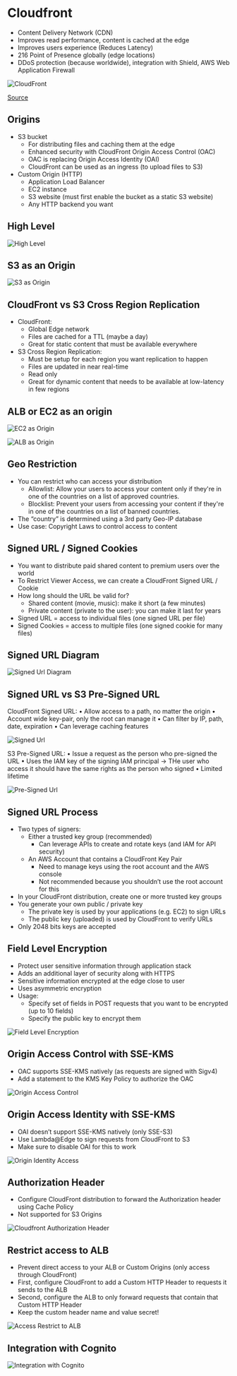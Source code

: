 # Cloudfront

- Content Delivery Network (CDN)
- Improves read performance, content is cached at the edge
- Improves users experience (Reduces Latency)
- 216 Point of Presence globally (edge locations)
- DDoS protection (because worldwide), integration with Shield, AWS Web Application Firewall

![CloudFront](./cloudfront.png)

[Source](https://aws.amazon.com/cloudfront/features/?nc=sn&loc=2)

## Origins

- S3 bucket
  - For distributing files and caching them at the edge
  - Enhanced security with CloudFront Origin Access Control (OAC)
  - OAC is replacing Origin Access Identity (OAI)
  - CloudFront can be used as an ingress (to upload files to S3)
- Custom Origin (HTTP)
  - Application Load Balancer
  - EC2 instance
  - S3 website (must first enable the bucket as a static S3 website)
  - Any HTTP backend you want

## High Level

![High Level](./cf_high_level.png)

## S3 as an Origin

![S3 as Origin](./cf_s3_origin.png)

## CloudFront vs S3 Cross Region Replication

- CloudFront:
  - Global Edge network
  - Files are cached for a TTL (maybe a day)
  - Great for static content that must be available everywhere
- S3 Cross Region Replication:
  - Must be setup for each region you want replication to happen
  - Files are updated in near real-time
  - Read only
  - Great for dynamic content that needs to be available at low-latency in few regions

## ALB or EC2 as an origin

![EC2 as Origin](./cf_ec2_origin.png)

![ALB as Origin](./cf_alb_origin.png)

## Geo Restriction

- You can restrict who can access your distribution
  - Allowlist: Allow your users to access your content only if they're in one of the countries on a list of approved countries.
  - Blocklist: Prevent your users from accessing your content if they're in one of the countries on a list of banned countries.
- The “country” is determined using a 3rd party Geo-IP database
- Use case: Copyright Laws to control access to content

## Signed URL / Signed Cookies

- You want to distribute paid shared content to premium users over the world
- To Restrict Viewer Access, we can create a CloudFront Signed URL / Cookie
- How long should the URL be valid for?
  - Shared content (movie, music): make it short (a few minutes)
  - Private content (private to the user): you can make it last for years
- Signed URL = access to individual files (one signed URL per file)
- Signed Cookies = access to multiple files (one signed cookie for many files)

## Signed URL Diagram

![Signed Url Diagram](./cf_signed_url_diagram.png)

## Signed URL vs S3 Pre-Signed URL

CloudFront Signed URL:
• Allow access to a path, no matter the origin
• Account wide key-pair, only the root can manage it
• Can filter by IP, path, date, expiration
• Can leverage caching features

![Signed Url](./cf_signed_url.png)

S3 Pre-Signed URL:
• Issue a request as the person who pre-signed the URL
• Uses the IAM key of the signing IAM principal -> THe user who access it should have the same rights as the person who signed
• Limited lifetime

![Pre-Signed Url](./cf_pre-signed_url.png)

## Signed URL Process

- Two types of signers:
  - Either a trusted key group (recommended)
    - Can leverage APIs to create and rotate keys (and IAM for API security)
  - An AWS Account that contains a CloudFront Key Pair
    - Need to manage keys using the root account and the AWS console
    - Not recommended because you shouldn’t use the root account for this
- In your CloudFront distribution, create one or more trusted key groups
- You generate your own public / private key
  - The private key is used by your applications (e.g. EC2) to sign URLs
  - The public key (uploaded) is used by CloudFront to verify URLs
- Only 2048 bits keys are accepted

## Field Level Encryption

- Protect user sensitive information through application stack
- Adds an additional layer of security along with HTTPS
- Sensitive information encrypted at the edge close to user
- Uses asymmetric encryption
- Usage:
  - Specify set of fields in POST requests that you want to be encrypted (up to 10 fields)
  - Specify the public key to encrypt them

![Field Level Encryption](./cf_field_encryption.png)

## Origin Access Control with SSE-KMS

- OAC supports SSE-KMS natively (as requests are signed with Sigv4)
- Add a statement to the KMS Key Policy to authorize the OAC

![Origin Access Control](./origin_access_control_sse_kms.png)

## Origin Access Identity with SSE-KMS

- OAI doesn’t support SSE-KMS natively (only SSE-S3)
- Use Lambda@Edge to sign requests from CloudFront to S3
- Make sure to disable OAI for this to work

![Origin Identity Access](./origin_access_identity_sse_kms.png)

## Authorization Header

- Configure CloudFront distribution to forward the Authorization header using Cache Policy
- Not supported for S3 Origins

![Cloudfront Authorization Header](./cf_authorization_header.png)

## Restrict access to ALB

- Prevent direct access to your ALB or Custom Origins (only access through CloudFront)
- First, configure CloudFront to add a Custom HTTP Header to requests it sends to the ALB
- Second, configure the ALB to only forward requests that contain that Custom HTTP Header
- Keep the custom header name and value secret!

![Access Restrict to ALB](./cf_restrict_access_to_alb.png)

## Integration with Cognito

![Integration with Cognito](./integration_with_cognito.png)
